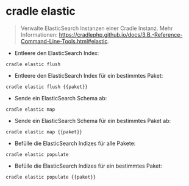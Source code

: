 # cradle elastic

> Verwalte ElasticSearch Instanzen einer Cradle Instanz.
> Mehr Informationen: <https://cradlephp.github.io/docs/3.B.-Reference-Command-Line-Tools.html#elastic>.

- Entleere den ElasticSearch Index:

`cradle elastic flush`

- Entleere den ElasticSearch Index für ein bestimmtes Paket:

`cradle elastic flush {{paket}}`

- Sende ein ElasticSearch Schema ab:

`cradle elastic map`

- Sende ein ElasticSearch Schema für ein bestimmtes Paket ab:

`cradle elastic map {{paket}}`

- Befülle die ElasticSearch Indizes für alle Pakete:

`cradle elastic populate`

- Befülle die ElasticSearch Indizes für ein bestimmtes Paket:

`cradle elastic populate {{paket}}`
